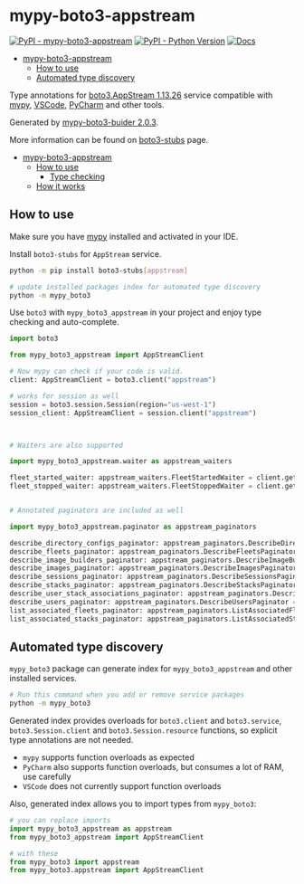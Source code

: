 # mypy-boto3-appstream

[![PyPI - mypy-boto3-appstream](https://img.shields.io/pypi/v/mypy-boto3-appstream.svg?color=blue)](https://pypi.org/project/mypy-boto3-appstream)
[![PyPI - Python Version](https://img.shields.io/pypi/pyversions/mypy-boto3-appstream.svg?color=blue)](https://pypi.org/project/mypy-boto3-appstream)
[![Docs](https://img.shields.io/readthedocs/mypy-boto3-builder.svg?color=blue)](https://mypy-boto3-builder.readthedocs.io/)

- [mypy-boto3-appstream](#mypy-boto3-appstream)
  - [How to use](#how-to-use)
  - [Automated type discovery](#automated-type-discovery)


Type annotations for
[boto3.AppStream 1.13.26](https://boto3.amazonaws.com/v1/documentation/api/1.13.26/reference/services/appstream.html#AppStream) service
compatible with [mypy](https://github.com/python/mypy), [VSCode](https://code.visualstudio.com/),
[PyCharm](https://www.jetbrains.com/pycharm/) and other tools.

Generated by [mypy-boto3-buider 2.0.3](https://github.com/vemel/mypy_boto3_builder).

More information can be found on [boto3-stubs](https://pypi.org/project/boto3-stubs/) page.

- [mypy-boto3-appstream](#mypy-boto3-appstream)
  - [How to use](#how-to-use)
    - [Type checking](#type-checking)
  - [How it works](#how-it-works)

## How to use

Make sure you have [mypy](https://github.com/python/mypy) installed and activated in your IDE.

Install `boto3-stubs` for `AppStream` service.

```bash
python -m pip install boto3-stubs[appstream]

# update installed packages index for automated type discovery
python -m mypy_boto3
```

Use `boto3` with `mypy_boto3_appstream` in your project and enjoy type checking and auto-complete.

```python
import boto3

from mypy_boto3_appstream import AppStreamClient

# Now mypy can check if your code is valid.
client: AppStreamClient = boto3.client("appstream")

# works for session as well
session = boto3.session.Session(region="us-west-1")
session_client: AppStreamClient = session.client("appstream")



# Waiters are also supported

import mypy_boto3_appstream.waiter as appstream_waiters

fleet_started_waiter: appstream_waiters.FleetStartedWaiter = client.get_waiter("fleet_started")
fleet_stopped_waiter: appstream_waiters.FleetStoppedWaiter = client.get_waiter("fleet_stopped")


# Annotated paginators are included as well

import mypy_boto3_appstream.paginator as appstream_paginators

describe_directory_configs_paginator: appstream_paginators.DescribeDirectoryConfigsPaginator = client.get_paginator("describe_directory_configs")
describe_fleets_paginator: appstream_paginators.DescribeFleetsPaginator = client.get_paginator("describe_fleets")
describe_image_builders_paginator: appstream_paginators.DescribeImageBuildersPaginator = client.get_paginator("describe_image_builders")
describe_images_paginator: appstream_paginators.DescribeImagesPaginator = client.get_paginator("describe_images")
describe_sessions_paginator: appstream_paginators.DescribeSessionsPaginator = client.get_paginator("describe_sessions")
describe_stacks_paginator: appstream_paginators.DescribeStacksPaginator = client.get_paginator("describe_stacks")
describe_user_stack_associations_paginator: appstream_paginators.DescribeUserStackAssociationsPaginator = client.get_paginator("describe_user_stack_associations")
describe_users_paginator: appstream_paginators.DescribeUsersPaginator = client.get_paginator("describe_users")
list_associated_fleets_paginator: appstream_paginators.ListAssociatedFleetsPaginator = client.get_paginator("list_associated_fleets")
list_associated_stacks_paginator: appstream_paginators.ListAssociatedStacksPaginator = client.get_paginator("list_associated_stacks")
```

## Automated type discovery

`mypy_boto3` package can generate index for `mypy_boto3_appstream` and other installed services.

```bash
# Run this command when you add or remove service packages
python -m mypy_boto3
```

Generated index provides overloads for `boto3.client` and `boto3.service`,
`boto3.Session.client` and `boto3.Session.resource` functions,
so explicit type annotations are not needed.

- `mypy` supports function overloads as expected
- `PyCharm` also supports function overloads, but consumes a lot of RAM, use carefully
- `VSCode` does not currently support function overloads

Also, generated index allows you to import types from `mypy_boto3`:

```python
# you can replace imports
import mypy_boto3_appstream as appstream
from mypy_boto3_appstream import AppStreamClient

# with these
from mypy_boto3 import appstream
from mypy_boto3.appstream import AppStreamClient
```